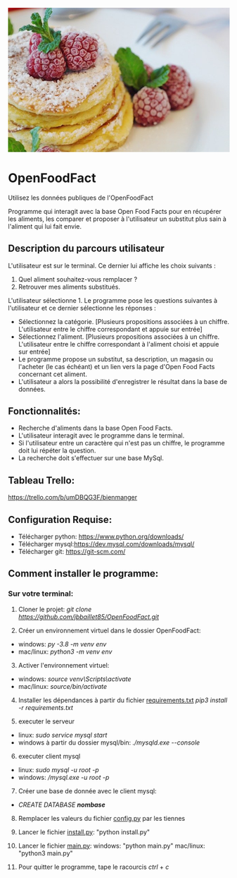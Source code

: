 ![Github Logo](pancake.jpg)
# OpenFoodFact
Utilisez les données publiques de l'OpenFoodFact

Programme qui interagit avec la base Open Food Facts pour en récupérer les aliments, les comparer et proposer à l'utilisateur un substitut plus sain à l'aliment qui lui fait envie.

## Description du parcours utilisateur
L'utilisateur est sur le terminal. Ce dernier lui affiche les choix suivants :

1. Quel aliment souhaitez-vous remplacer ?
2. Retrouver mes aliments substitués.

L'utilisateur sélectionne 1. Le programme pose les questions suivantes à l'utilisateur et ce dernier sélectionne les réponses :

- Sélectionnez la catégorie. [Plusieurs propositions associées à un chiffre. L'utilisateur entre le chiffre correspondant et appuie sur entrée]
- Sélectionnez l'aliment. [Plusieurs propositions associées à un chiffre. L'utilisateur entre le chiffre correspondant à l'aliment choisi et appuie sur entrée]
- Le programme propose un substitut, sa description, un magasin ou l'acheter (le cas échéant) et un lien vers la page d'Open Food Facts concernant cet aliment.
- L'utilisateur a alors la possibilité d'enregistrer le résultat dans la base de données.

## Fonctionnalités:
- Recherche d'aliments dans la base Open Food Facts.
- L'utilisateur interagit avec le programme dans le terminal.
- Si l'utilisateur entre un caractère qui n'est pas un chiffre, le programme doit lui répéter la question.
- La recherche doit s'effectuer sur une base MySql.


## Tableau Trello:
https://trello.com/b/umDBQG3F/bienmanger

## Configuration Requise:
- Télécharger python: https://www.python.org/downloads/
- Télécharger mysql:https://dev.mysql.com/downloads/mysql/
- Télécharger git: https://git-scm.com/

## Comment installer le programme:
### Sur votre terminal:

1. Cloner le projet: *git clone https://github.com/jbbaillet85/OpenFoodFact.git*

2. Créer un environnement virtuel dans le dossier OpenFoodFact:
- windows: *py -3.8 -m venv env*
- mac/linux: *python3 -m venv env*

3. Activer l'environnement virtuel:
- windows: *source venv\Scripts\activate*
- mac/linux: *source/bin/activate*

4. Installer les dépendances à partir du fichier [requirements.txt](requirements.txt)
*pip3 install -r requirements.txt*

5. executer le serveur 
- linux: *sudo service mysql start*
- windows à partir du dossier mysql/bin: *./mysqld.exe --console*

6. executer client mysql
- linux: *sudo mysql -u root -p*
- windows: */mysql.exe -u root -p*

7. Créer une base de donnée avec le client mysql:
- *CREATE DATABASE __nombase__*

8. Remplacer les valeurs du fichier [config.py](config.py) par les tiennes

9. Lancer le fichier [install.py](install.py): "python install.py"

10. Lancer le fichier [main.py](main.py): windows: "python main.py" mac/linux: "python3 main.py"

11. Pour quitter le programme, tape le racourcis *ctrl* + *c*
